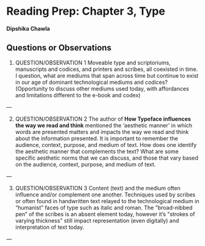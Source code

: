 # Reading Prep: Chapter 3, Type

#### Dipshika Chawla

## Questions or Observations

1. QUESTION/OBSERVATION 1
Moveable type and scriptoriums, manuscripts and codices, and printers and scribes, all coexisted in time. I question, what are mediums that span across time but continue to exist in our age of dominant technological mediums and codices? 
(Opportunity to discuss other mediums used today, with affordances and limitations different to the e-book and codex)

—

2. QUESTION/OBSERVATION 2
The author of __How Typeface influences the way we read and think__ mentioned the ‘aesthetic manner’ in which words are presented matters and impacts the way we read and think about the information presented. It is important to remember the audience, context, purpose, and medium of text. How does one identify the aesthetic manner that complements the text? What are some specific aesthetic norms that we can discuss, and those that vary based on the audience, context, purpose, and medium of text.

—

3. QUESTION/OBSERVATION 3
Content (text) and the medium often influence and/or complement one another. Techniques used by scribes or often found in handwritten text relayed to the technological medium in “humanist” faces of type such as italic and roman. The "broad-nibbed pen” of the scribes is an absent element today, however it’s "strokes of varying thickness" still impact representation (even digitally) and interpretation of text today. 

—
